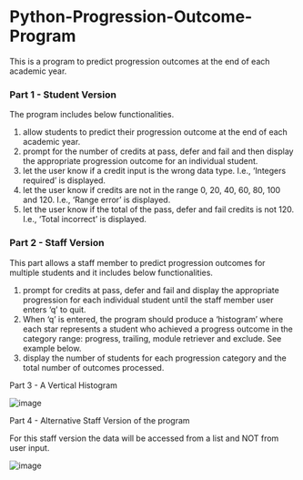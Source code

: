 # Python-Progression-Outcome-Program
This is a program to predict progression outcomes at the end of each academic year.  

### Part 1 -  Student Version 

The program includes below functionalities.

1. allow students to predict their progression outcome at the end of each academic year. 
2. prompt for the number of credits at pass, defer and fail and then display the appropriate progression outcome for an individual student. 
3. let the user know if a credit input is the wrong data type. I.e., ‘Integers required’ is displayed. 
4. let the user know if credits are not in the range 0, 20, 40, 60, 80, 100 and 120. I.e., ‘Range error’ is displayed. 
5. let the user know if the total of the pass, defer and fail credits is not 120. I.e., ‘Total incorrect’ is displayed. 

### Part 2 - Staff Version 

This part allows a staff member to predict progression outcomes for multiple students and it includes below functionalities.

1. prompt for credits at pass, defer and fail and display the appropriate progression for each individual student until the staff member user enters ‘q’ to quit. 
2. When ‘q’ is entered, the program should produce a ‘histogram’ where each star represents a student who achieved a progress outcome in the category range: progress, trailing, module retriever and exclude. See example below. 
3. display the number of students for each progression category and the total number of outcomes processed. 

Part 3 -  A Vertical Histogram  

![image](https://user-images.githubusercontent.com/66233975/118249239-d24f4e80-b4c2-11eb-8668-de4a3c00b314.png)


Part 4 -  Alternative Staff Version of the program  

For this staff version the data will be accessed from a list and NOT from user input.

![image](https://user-images.githubusercontent.com/66233975/118249590-340fb880-b4c3-11eb-98ee-89e4682f9683.png)

